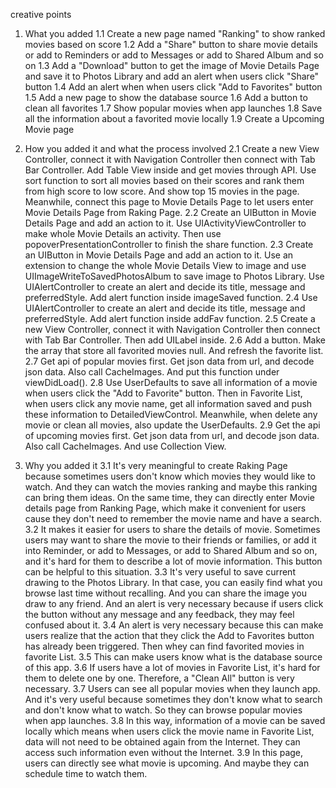 creative points

1. What you added
1.1 Create a new page named "Ranking" to show ranked movies based on score
1.2 Add a "Share" button to share movie details or add to Reminders or add to Messages or add to Shared Album and so on
1.3 Add a "Download" button to get the image of Movie Details Page and save it to Photos Library and add an alert when users click "Share" button
1.4 Add an alert when when users click "Add to Favorites" button
1.5 Add a new page to show the database source
1.6 Add a button to clean all favorites
1.7 Show popular movies when app launches
1.8 Save all the information about a favorited movie locally
1.9 Create a Upcoming Movie page

2. How you added it and what the process involved
2.1 Create a new View Controller, connect it with Navigation Controller then connect with Tab Bar Controller. Add Table View inside and get movies through API. Use sort function to sort all movies based on their scores and rank them from high score to low score. And show top 15 movies in the page. Meanwhile, connect this page to Movie Details Page to let users enter Movie Details Page from Raking Page.
2.2 Create an UIButton in Movie Details Page and add an action to it. Use UIActivityViewController to make whole Movie Details an activity. Then use popoverPresentationController to finish the share function.
2.3 Create an UIButton in Movie Details Page and add an action to it. Use an extension to change the whole  Movie Details View to image and use UIImageWriteToSavedPhotosAlbum to save image to Photos Library. Use UIAlertController to create an alert and decide its title, message and preferredStyle. Add alert function inside imageSaved function.
2.4 Use UIAlertController to create an alert and decide its title, message and preferredStyle. Add alert function inside addFav function.
2.5 Create a new View Controller, connect it with Navigation Controller then connect with Tab Bar Controller. Then add UILabel inside.
2.6 Add a button. Make the array that store all favorited movies null. And refresh the favorite list.
2.7 Get api of popular movies first. Get json data from url, and decode json data. Also call CacheImages. And put this function under viewDidLoad().
2.8 Use UserDefaults to save all information of a movie when users click the "Add to Favorite" button. Then in Favorite List, when users click any movie name, get all information saved and push these information to DetailedViewControl. Meanwhile, when delete any movie or clean all movies, also update the UserDefaults.
2.9 Get the api of upcoming movies first. Get json data from url, and decode json data. Also call CacheImages. And use Collection View.

3. Why you added it
3.1 It's very meaningful to create Raking Page because sometimes users don't know which movies they would like to watch. And they can watch the movies ranking and maybe this ranking can bring them ideas. On the same time, they can directly enter Movie details page from Ranking Page, which make it convenient for users cause they don't need to remember the movie name and have a search.
3.2 It makes it easier for users to share the details of movie. Sometimes users may want to share the movie to their friends or families, or add it into Reminder, or add to Messages, or add to Shared Album and so on, and it's hard for them to describe a lot of movie information. This button can be helpful to this situation.
3.3 It's very useful to save current drawing to the Photos Library. In that case, you can easily find what you browse last time without recalling. And you can share the image you draw to any friend. And an alert is very necessary because if users click the button without any message and any feedback, they may feel confused about it.
3.4 An alert is very necessary because this can make users realize that the action that they click the Add to Favorites button has already been triggered. Then whey can find favorited movies in favorite List.
3.5 This can make users know what is the database source of this app.
3.6 If users have a lot of movies in Favorite List, it's hard for them to delete one by one. Therefore, a "Clean All" button is very necessary.
3.7 Users can see all popular movies when they launch app. And it's very useful because sometimes they don't know what to search and don't know what to watch. So they can browse popular movies when app launches.
3.8 In this way, information of a movie can be saved locally which means when users click the movie name in Favorite List, data will not need to be obtained again from the Internet. They can access such information even without the Internet.
3.9 In this page, users can directly see what movie is upcoming. And maybe they can schedule time to watch them.

